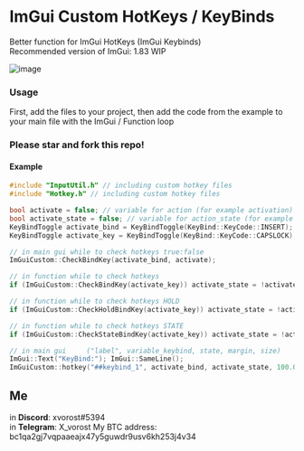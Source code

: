 # ImGui Custom HotKeys / KeyBinds
Better function for ImGui HotKeys (ImGui Keybinds)<br>
Recommended version of ImGui: 1.83 WIP

![image](https://github.com/user-attachments/assets/77c7f751-0412-41dc-8bbf-bc2fa9aceeea)

### Usage
First, add the files to your project, then add the code from the example to your main file with the ImGui / Function loop<br>

### Please star and fork this repo!

#### Example
```cpp
#include "InputUtil.h" // including custom hotkey files
#include "Hotkey.h" // including custom hotkey files

bool activate = false; // variable for action (for example activation)
bool activate_state = false; // variable for action_state (for example activation state)
KeyBindToggle activate_bind = KeyBindToggle(KeyBind::KeyCode::INSERT); // key variable, selected default hotkey (Insert)
KeyBindToggle activate_key = KeyBindToggle(KeyBind::KeyCode::CAPSLOCK); // key variable, selected default hotkey (CapsLock)

// in main gui while to check hotkeys true:false
ImGuiCustom::CheckBindKey(activate_bind, activate);

// in function while to check hotkeys
if (ImGuiCustom::CheckBindKey(activate_key)) activate_state = !activate_state;

// in function while to check hotkeys HOLD
if (ImGuiCustom::CheckHoldBindKey(activate_key)) activate_state = !activate_state;

// in function while to check hotkeys STATE
if (ImGuiCustom::CheckStateBindKey(activate_key)) activate_state = !activate_state;

// in main gui     ("label", variable_keybind, state, margin, size)
ImGui::Text("KeyBind:"); ImGui::SameLine();
ImGuiCustom::hotkey("##keybind_1", activate_bind, activate_state, 100.0f, { 100.0f, 20.0f });
```

## Me
in **Discord**: xvorost#5394<br>
in **Telegram**: X_vorost
My BTC address: bc1qa2gj7vqpaaeajx47y5guwdr9usv6kh253j4v34
